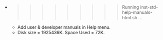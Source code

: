 * >>>>>>>>> Running inst-std-help-manuals-html.sh ...
  * Add user & developer manuals in Help menu.
  * Disk size = 1925436K. Space Used = 72K.
